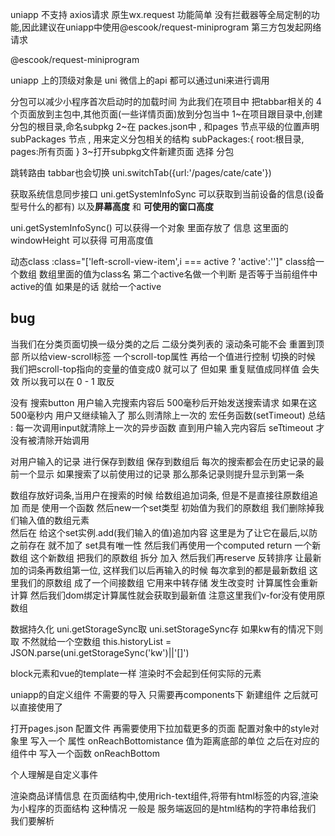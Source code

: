 uniapp 不支持 axios请求 原生wx.request 功能简单 没有拦截器等全局定制的功能,因此建议在uniapp中使用@escook/request-miniprogram	第三方包发起网络请求

@escook/request-miniprogram	

uniapp 上的顶级对象是 uni 微信上的api 都可以通过uni来进行调用


<!-- 分包 -->
分包可以减少小程序首次启动时的加载时间
为此我们在项目中 把tabbar相关的 4个页面放到主包中,其他页面(一些详情页面)放到分包当中
1~在项目跟目录中,创建分包的根目录,命名subpkg
2~在 packes.json中 , 和pages 节点平级的位置声明 subPackages 节点 , 用来定义分包相关的结构
subPackages:{
	root:根目录,
	pages:所有页面
}
3~打开subpkg文件新建页面 选择 分包

跳转路由 tabbar也会切换
uni.switchTab({url:'/pages/cate/cate'})

获取系统信息同步接口
uni.getSystemInfoSync 可以获取到当前设备的信息(设备型号什么的都有)
以及**屏幕高度** 和 **可使用的窗口高度**

uni.getSystemInfoSync() 可以获得一个对象 里面存放了 信息
这里面的windowHeight 可以获得 可用高度值

动态class
:class="['left-scroll-view-item',i === active ? 'active':'']"
class给一个数组 数组里面的值为class名 第二个active名做一个判断 是否等于当前组件中active的值
如果是的话 就给一个active 

## bug

当我们在分类页面切换一级分类的之后 二级分类列表的 滚动条可能不会 重置到顶部
所以给view-scroll标签 一个scroll-top属性  再给一个值进行控制
切换的时候 我们把scroll-top指向的变量的值变成0 就可以了 
但如果 重复赋值成同样值 会失效
所以我可以在 0 - 1 取反

<!-- 搜索防抖 -->
没有 搜索button 用户输入完搜索内容后 500毫秒后开始发送搜索请求 如果在这500毫秒内 用户又继续输入了 那么则清除上一次的 宏任务函数(setTimeout)
总结 : 每一次调用input就清除上一次的异步函数 直到用户输入完内容后 seTtimeout 才没有被清除开始调用


<!-- 搜索历史保持最新 -->
对用户输入的记录 进行保存到数组 保存到数组后 每次的搜索都会在历史记录的最前一个显示 如果搜索了以前使用过的记录 
那么那条记录则提升显示到第一条 

数组存放好词条,当用户在搜索的时候 给数组追加词条, 但是不是直接往原数组追加
而是 使用一个函数 然后new一个set类型 初始值为我们的原数组 我们删除掉我们输入值的数组元素  
然后在 给这个set实例.add(我们输入的值)追加内容 这里是为了让它在最后,以防之前存在 就不加了 set具有唯一性
然后我们再使用一个computed return 一个新数组 这个新数组 把我们的原数组 拆分 加入 然后我们再reserve 反转排序 
让最新加的词条再数组第一位,
这样我们以后再输入的时候 每次拿到的都是最新数组 
这里我们的原数组 成了一个间接数组 它用来中转存储 发生改变时 计算属性会重新计算 然后我们dom绑定计算属性就会获取到最新值
注意这里我们v-for没有使用原数组

数据持久化 
uni.getStorageSync取  uni.setStorageSync存
如果kw有的情况下则取 不然就给一个空数组
this.historyList = JSON.parse(uni.getStorageSync('kw')||'[]')

block元素和vue的template一样 渲染时不会起到任何实际的元素


uniapp的自定义组件 不需要的导入
只需要再components下 新建组件
之后就可以直接使用了


<!-- 下拉加载更多 -->
打开pages.json 配置文件 再需要使用下拉加载更多的页面 配置对象中的style对象里 
写入一个 属性 onReachBottomistance 值为距离底部的单位 
之后在对应的 组件中 写入一个函数 onReachBottom

个人理解是自定义事件


渲染商品详情信息
在页面结构中,使用rich-text组件,将带有html标签的内容,渲染为小程序的页面结构
这种情况 一般是 服务端返回的是html结构的字符串给我们 我们要解析
